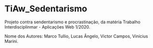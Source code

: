 # TiAw_Sedentarismo
 Projeto contra sendentarismo e procrastinação, da matéria Trabalho Interdisciplinmar - Aplicações Web 1/2020.
 
 Nome dos Autores: Marco Tullio, Lucas Ângelo, Victor Campos, Vinícius Marini.
